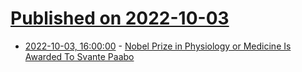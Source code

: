 # [Published on 2022-10-03](index.md)

* [2022-10-03, 16:00:00](https://science.slashdot.org/story/22/10/03/1033246/nobel-prize-in-physiology-or-medicine-is-awarded-to-svante-paabo?utm_source=rss1.0mainlinkanon&utm_medium=feed) - [Nobel Prize in Physiology or Medicine Is Awarded To Svante Paabo](https://science.slashdot.org/story/22/10/03/1033246/nobel-prize-in-physiology-or-medicine-is-awarded-to-svante-paabo?utm_source=rss1.0mainlinkanon&utm_medium=feed)
